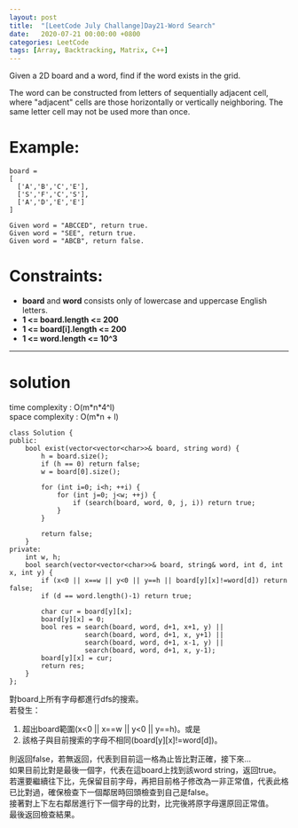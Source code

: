 ```yaml
---
layout: post
title:  "[LeetCode July Challange]Day21-Word Search"
date:   2020-07-21 00:00:00 +0800
categories: LeetCode
tags: [Array, Backtracking, Matrix, C++]
---
```

Given a 2D board and a word, find if the word exists in the grid.  

The word can be constructed from letters of sequentially adjacent cell, where "adjacent" cells are those horizontally or vertically neighboring. The same letter cell may not be used more than once.  

# Example:  
	board =
	[
	  ['A','B','C','E'],
	  ['S','F','C','S'],
	  ['A','D','E','E']
	]

	Given word = "ABCCED", return true.
	Given word = "SEE", return true.
	Given word = "ABCB", return false.

# Constraints:  
- **board** and **word** consists only of lowercase and uppercase English letters.
- **1 <= board.length <= 200**
- **1 <= board[i].length <= 200**
- **1 <= word.length <= 10^3**

______________________  

# solution  
time complexity : O(m\*n\*4^l)  
space complexity : O(m\*n + l)  

	class Solution {
	public:
	    bool exist(vector<vector<char>>& board, string word) {
	        h = board.size();
	        if (h == 0) return false;
	        w = board[0].size();
	        
	        for (int i=0; i<h; ++i) {
	            for (int j=0; j<w; ++j) {
	                if (search(board, word, 0, j, i)) return true;
	            }
	        }
	        
	        return false;
	    }
	private:
	    int w, h;
	    bool search(vector<vector<char>>& board, string& word, int d, int x, int y) {
	        if (x<0 || x==w || y<0 || y==h || board[y][x]!=word[d]) return false;
	        if (d == word.length()-1) return true;
	        
	        char cur = board[y][x];
	        board[y][x] = 0;
	        bool res = search(board, word, d+1, x+1, y) ||
	                   search(board, word, d+1, x, y+1) ||
	                   search(board, word, d+1, x-1, y) ||
	                   search(board, word, d+1, x, y-1);
	        board[y][x] = cur;
	        return res;
	    }
	};

對board上所有字母都進行dfs的搜索。  
若發生：  
1. 超出board範圍(x<0 \|\| x==w \|\| y<0 \|\| y==h)。或是
2. 該格子與目前搜索的字母不相同(board[y][x]!=word[d])。

則返回false，若無返回，代表到目前這一格為止皆比對正確，接下來…   
如果目前比對是最後一個字，代表在這board上找到該word string，返回true。  
若還要繼續往下比，先保留目前字母，再把目前格子修改為一非正常值，代表此格已比對過，確保檢查下一個鄰居時回頭檢查到自己是false。  
接著對上下左右鄰居進行下一個字母的比對，比完後將原字母還原回正常值。  
最後返回檢查結果。